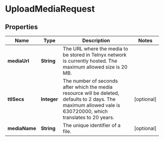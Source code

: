 

# UploadMediaRequest


## Properties

| Name | Type | Description | Notes |
|------------ | ------------- | ------------- | -------------|
|**mediaUrl** | **String** | The URL where the media to be stored in Telnyx network is currently hosted. The maximum allowed size is 20 MB. |  |
|**ttlSecs** | **Integer** | The number of seconds after which the media resource will be deleted, defaults to 2 days. The maximum allowed vale is 630720000, which translates to 20 years. |  [optional] |
|**mediaName** | **String** | The unique identifier of a file. |  [optional] |



